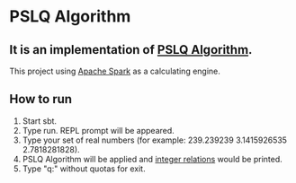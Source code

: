 PSLQ Algorithm
=========

## It is an implementation of [PSLQ Algorithm](http://mathworld.wolfram.com/PSLQAlgorithm.html).
This project using [Apache Spark](https://github.com/apache/spark) as a calculating engine.

## How to run
1. Start sbt. 
2. Type run. REPL prompt will be appeared. 
3. Type your set of real numbers (for example: 239.239239 3.1415926535 2.7818281828). 
4. PSLQ Algorithm will be applied and [integer relations](http://mathworld.wolfram.com/IntegerRelation.html) would be printed.
5. Type "q:" without quotas for exit.
